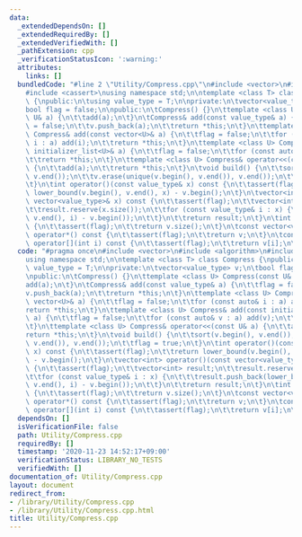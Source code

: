 ```yaml
---
data:
  _extendedDependsOn: []
  _extendedRequiredBy: []
  _extendedVerifiedWith: []
  _pathExtension: cpp
  _verificationStatusIcon: ':warning:'
  attributes:
    links: []
  bundledCode: "#line 2 \"Utility/Compress.cpp\"\n#include <vector>\n#include <algorithm>\n\
    #include <cassert>\nusing namespace std;\n\ntemplate <class T> class Compress\
    \ {\npublic:\n\tusing value_type = T;\n\nprivate:\n\tvector<value_type> v;\n\t\
    bool flag = false;\n\npublic:\n\tCompress() {}\n\ttemplate <class U> Compress(const\
    \ U& a) {\n\t\tadd(a);\n\t}\n\tCompress& add(const value_type& a) {\n\t\tflag\
    \ = false;\n\t\tv.push_back(a);\n\t\treturn *this;\n\t}\n\ttemplate <class U>\
    \ Compress& add(const vector<U>& a) {\n\t\tflag = false;\n\t\tfor (const auto&\
    \ i : a) add(i);\n\t\treturn *this;\n\t}\n\ttemplate <class U> Compress& add(const\
    \ initializer_list<U>& a) {\n\t\tflag = false;\n\t\tfor (const auto& v : a) add(v);\n\
    \t\treturn *this;\n\t}\n\ttemplate <class U> Compress& operator<<(const U& a)\
    \ {\n\t\tadd(a);\n\t\treturn *this;\n\t}\n\tvoid build() {\n\t\tsort(v.begin(),\
    \ v.end());\n\t\tv.erase(unique(v.begin(), v.end()), v.end());\n\t\tflag = true;\n\
    \t}\n\tint operator()(const value_type& x) const {\n\t\tassert(flag);\n\t\treturn\
    \ lower_bound(v.begin(), v.end(), x) - v.begin();\n\t}\n\tvector<int> operator()(const\
    \ vector<value_type>& x) const {\n\t\tassert(flag);\n\t\tvector<int> result;\n\
    \t\tresult.reserve(x.size());\n\t\tfor (const value_type& i : x) {\n\t\t\tresult.push_back(lower_bound(v.begin(),\
    \ v.end(), i) - v.begin());\n\t\t}\n\t\treturn result;\n\t}\n\tint size() const\
    \ {\n\t\tassert(flag);\n\t\treturn v.size();\n\t}\n\tconst vector<value_type>&\
    \ operator*() const {\n\t\tassert(flag);\n\t\treturn v;\n\t}\n\tconst value_type&\
    \ operator[](int i) const {\n\t\tassert(flag);\n\t\treturn v[i];\n\t}\n};\n"
  code: "#pragma once\n#include <vector>\n#include <algorithm>\n#include <cassert>\n\
    using namespace std;\n\ntemplate <class T> class Compress {\npublic:\n\tusing\
    \ value_type = T;\n\nprivate:\n\tvector<value_type> v;\n\tbool flag = false;\n\
    \npublic:\n\tCompress() {}\n\ttemplate <class U> Compress(const U& a) {\n\t\t\
    add(a);\n\t}\n\tCompress& add(const value_type& a) {\n\t\tflag = false;\n\t\t\
    v.push_back(a);\n\t\treturn *this;\n\t}\n\ttemplate <class U> Compress& add(const\
    \ vector<U>& a) {\n\t\tflag = false;\n\t\tfor (const auto& i : a) add(i);\n\t\t\
    return *this;\n\t}\n\ttemplate <class U> Compress& add(const initializer_list<U>&\
    \ a) {\n\t\tflag = false;\n\t\tfor (const auto& v : a) add(v);\n\t\treturn *this;\n\
    \t}\n\ttemplate <class U> Compress& operator<<(const U& a) {\n\t\tadd(a);\n\t\t\
    return *this;\n\t}\n\tvoid build() {\n\t\tsort(v.begin(), v.end());\n\t\tv.erase(unique(v.begin(),\
    \ v.end()), v.end());\n\t\tflag = true;\n\t}\n\tint operator()(const value_type&\
    \ x) const {\n\t\tassert(flag);\n\t\treturn lower_bound(v.begin(), v.end(), x)\
    \ - v.begin();\n\t}\n\tvector<int> operator()(const vector<value_type>& x) const\
    \ {\n\t\tassert(flag);\n\t\tvector<int> result;\n\t\tresult.reserve(x.size());\n\
    \t\tfor (const value_type& i : x) {\n\t\t\tresult.push_back(lower_bound(v.begin(),\
    \ v.end(), i) - v.begin());\n\t\t}\n\t\treturn result;\n\t}\n\tint size() const\
    \ {\n\t\tassert(flag);\n\t\treturn v.size();\n\t}\n\tconst vector<value_type>&\
    \ operator*() const {\n\t\tassert(flag);\n\t\treturn v;\n\t}\n\tconst value_type&\
    \ operator[](int i) const {\n\t\tassert(flag);\n\t\treturn v[i];\n\t}\n};\n"
  dependsOn: []
  isVerificationFile: false
  path: Utility/Compress.cpp
  requiredBy: []
  timestamp: '2020-11-23 14:52:17+09:00'
  verificationStatus: LIBRARY_NO_TESTS
  verifiedWith: []
documentation_of: Utility/Compress.cpp
layout: document
redirect_from:
- /library/Utility/Compress.cpp
- /library/Utility/Compress.cpp.html
title: Utility/Compress.cpp
---
```

